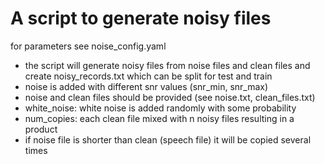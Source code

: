 # A script to generate noisy files 
for parameters see noise_config.yaml

- the script will generate noisy files from noise files and clean files and create  noisy_records.txt which can be split for test and train
- noise is added with different  snr values (snr_min, snr_max)
- noise and clean files should be provided (see noise.txt, clean_files.txt)
- white_noise: white noise is added randomly with some probability
- num_copies:  each clean file mixed with n noisy files resulting in a product
- if noise file is shorter than clean (speech file) it will be copied several times